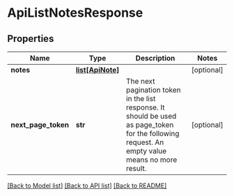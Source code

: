 # ApiListNotesResponse

## Properties
Name | Type | Description | Notes
------------ | ------------- | ------------- | -------------
**notes** | [**list[ApiNote]**](ApiNote.md) |  | [optional] 
**next_page_token** | **str** | The next pagination token in the list response. It should be used as page_token for the following request. An empty value means no more result. | [optional] 

[[Back to Model list]](../README.md#documentation-for-models) [[Back to API list]](../README.md#documentation-for-api-endpoints) [[Back to README]](../README.md)


